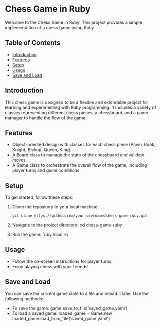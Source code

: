 # Chess Game in Ruby

Welcome to the Chess Game in Ruby! This project provides a simple implementation of a chess game using Ruby. 

## Table of Contents
- [Introduction](#introduction)
- [Features](#features)
- [Setup](#setup)
- [Usage](#usage)
- [Save and Load](#save-and-load)

## Introduction

This chess game is designed to be a flexible and extendable project for learning and experimenting with Ruby programming. It includes a variety of classes representing different chess pieces, a chessboard, and a game manager to handle the flow of the game.

## Features

- Object-oriented design with classes for each chess piece (Pawn, Rook, Knight, Bishop, Queen, King).
- A Board class to manage the state of the chessboard and validate moves.
- A Game class to orchestrate the overall flow of the game, including player turns and game conditions.

## Setup

To get started, follow these steps:

1. Clone the repository to your local machine:
   ```bash
   git clone https://github.com/your-username/chess-game-ruby.git
2. Navigate to the project directory:
   cd chess-game-ruby

3. Run the game:
    ruby main.rb

## Usage

- Follow the on-screen instructions for player turns.
- Enjoy playing chess with your friends!

## Save and Load
You can save the current game state to a file and reload it later. Use the following methods:

- To save the game:
    game.save_to_file('saved_game.yaml')
- To load a saved game:
    loaded_game = Game.new
    loaded_game.load_from_file('saved_game.yaml')



